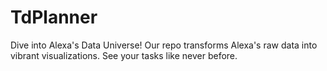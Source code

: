 # TdPlanner
Dive into Alexa's Data Universe! Our repo transforms Alexa's raw data into vibrant visualizations. See your tasks like never before.

